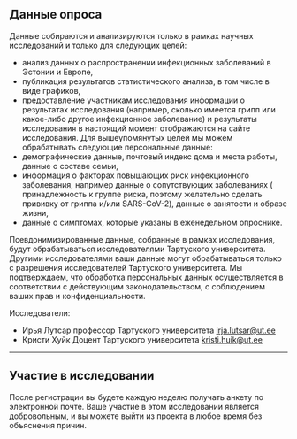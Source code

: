 ## Данные опроса

Данные собираются и анализируются только в рамках научных исследований и только для
следующих целей:

- анализ данных о распространении инфекционных заболеваний в Эстонии и Европе,
- публикация результатов статистического анализа, в том числе в виде графиков,
- предоставление участникам исследования информации о результатах исследования
(например, сколько имеется грипп или какое-либо другое инфекционное заболевание) и
результаты исследования в настоящий момент отображаются на сайте исследования.
Для вышеупомянутых целей мы можем обрабатывать следующие персональные данные:
- демографические данные, почтовый индекс дома и места работы, данные о составе семьи,
- информация о факторах повышающих риск инфекционного заболевания, например данные о
сопутствующих заболеваниях ( принадлежность к группе риска, поэтому желательно сделать
прививку от гриппа и/или SARS-CoV-2), данные о занятости и образе жизни,
- данные о симптомах, которые указаны в еженедельном опроснике.

Псевдонимизированные данные, собранные в рамках исследования, будут обрабатываться
исследователями Тартуского университета. Другими исследователями ваши данные могут
обрабатываться только с разрешения исследователей Тартуского университета. Мы
подтверждаем, что обработка персональных данных осуществляется в соответствии с
действующим законодательством, с соблюдением ваших прав и конфиденциальности.

Исследователи:

- Ирья Лутсар профессор Тартуского университета irja.lutsar@ut.ee
- Кристи Хуйк Доцент Тартуского университета kristi.huik@ut.ee

---

## Участие в исследовании

После регистрации вы будете каждую неделю получать анкету по электронной почте.
Ваше участие в этом исследовании является добровольным, и вы можете выйти из проекта в
любое время без объяснения причин.
